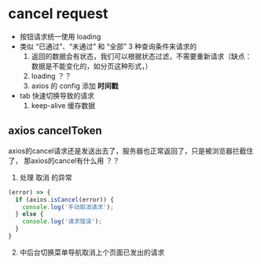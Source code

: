 # cancel request


- 按钮请求统一使用 loading
- 类似 “已通过”、“未通过” 和 “全部” 3 种查询条件来请求的
    1. 返回的数据会有状态，我们可以根据状态过滤，不需要重新请求（缺点：数据是不能变化的，如分页这种形式，）
    2. loading ？？
    3. axios 的 config 添加 **时间戳**
- tab 快速切换导致的请求
  1. keep-alive 缓存数据



## axios cancelToken
axios的cancel请求还是发送出去了，服务器也正常返回了，只是被浏览器拦截住了，
那axios的cancel有什么用 ？？
1. 处理 取消 的异常 
```js
(error) => { 
  if (axios.isCancel(error)) { 
    console.log('手动取消请求');
  } else {
    console.log('请求错误');
  }
}
```
2. 中后台切换菜单导航取消上个页面已发出的请求